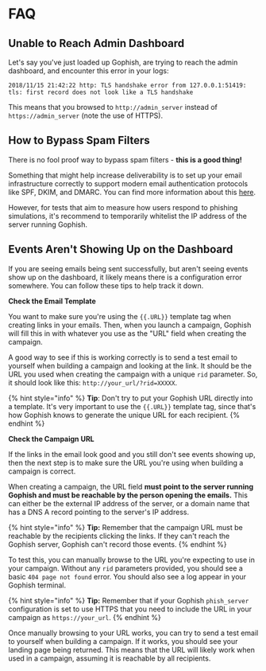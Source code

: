 # FAQ

## Unable to Reach Admin Dashboard

Let's say you've just loaded up Gophish, are trying to reach the admin dashboard, and encounter this error in your logs:

```text
2018/11/15 21:42:22 http: TLS handshake error from 127.0.0.1:51419: tls: first record does not look like a TLS handshake
```

This means that you browsed to `http://admin_server` instead of `https://admin_server` \(note the use of HTTPS\).

## How to Bypass Spam Filters

There is no fool proof way to bypass spam filters - **this is a good thing!**

Something that might help increase deliverability is to set up your email infrastructure correctly to support modern email authentication protocols like SPF, DKIM, and DMARC. You can find more information about this [here](https://www.trustedsec.com/2018/03/take-employees-phishing/).

However, for tests that aim to measure how users respond to phishing simulations, it's recommend to temporarily whitelist the IP address of the server running Gophish.

## Events Aren't Showing Up on the Dashboard

If you are seeing emails being sent successfully, but aren't seeing events show up on the dashboard, it likely means there is a configuration error somewhere. You can follow these tips to help track it down.

**Check the Email Template**

You want to make sure you're using the `{{.URL}}` template tag when creating links in your emails. Then, when you launch a campaign, Gophish will fill this in with whatever you use as the "URL" field when creating the campaign.

A good way to see if this is working correctly is to send a test email to yourself when building a campaign and looking at the link. It should be the URL you used when creating the campaign with a unique `rid` parameter. So, it should look like this: `http://your_url/?rid=XXXXX`.

{% hint style="info" %}
**Tip**: Don't try to put your Gophish URL directly into a template. It's very important to use the `{{.URL}}` template tag, since that's how Gophish knows to generate the unique URL for each recipient.
{% endhint %}

**Check the Campaign URL**

If the links in the email look good and you still don't see events showing up, then the next step is to make sure the URL you're using when building a campaign is correct.

When creating a campaign, the URL field **must point to the server running Gophish and must be reachable by the person opening the emails.** This can either be the external IP address of the server, or a domain name that has a DNS A record pointing to the server's IP address.

{% hint style="info" %}
**Tip:** Remember that the campaign URL must be reachable by the recipients clicking the links. If they can't reach the Gophish server, Gophish can't record those events.
{% endhint %}

To test this, you can manually browse to the URL you're expecting to use in your campaign. Without any `rid` parameters provided, you should see a basic `404 page not found` error. You should also see a log appear in your Gophish terminal.

{% hint style="info" %}
**Tip:** Remember that if your Gophish `phish_server` configuration is set to use HTTPS that you need to include the URL in your campaign as `https://your_url`.
{% endhint %}

Once manually browsing to your URL works, you can try to send a test email to yourself when building a campaign. If it works, you should see your landing page being returned. This means that the URL will likely work when used in a campaign, assuming it is reachable by all recipients.

